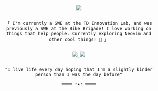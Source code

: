 <div align="center">
  <a href="https://nathan.louie.ca" target="_blank" rel="nofollow noopener noreferrer">
    <img src="https://github.com/nathan-louie/nathan-louie/assets/53024905/fd7a4d41-1cf0-4091-855c-d20e2f5a9cbe">
  </a>
</div>

<samp>
  <p align="center">
    <br>
    「 I'm currently a SWE at the TD Innovation Lab, and was previously a SWE at the Bike Brigade! I love working on things that help people. Currently exploring Neovim and other cool things! 🌱 」
    <br>
  </p>
  <div align="center">
    <br>
    <a href="https://github.com/nathan-louie/nathan-louie.github.io" target="_blank" rel="nofollow noopener noreferrer">
      <img src="https://github-readme-stats.vercel.app/api/pin/?username=nathan-louie&repo=nathan-louie.github.io">
    </a>
    <a href="https://github.com/nathan-louie/macOS-config" target="_blank" rel="nofollow noopener noreferrer">
      <img src="https://github-readme-stats.vercel.app/api/pin/?username=nathan-louie&repo=macOS-config">
    </a>
    <br>
  </div>
  <p align="center">
    <br>
    "I live life every day hoping that I'm a slightly kinder person than I was the day before"
    <br>
  </p>
  <p align="center">
    ════ ⋆★⋆ ════
  </p>
</samp>
